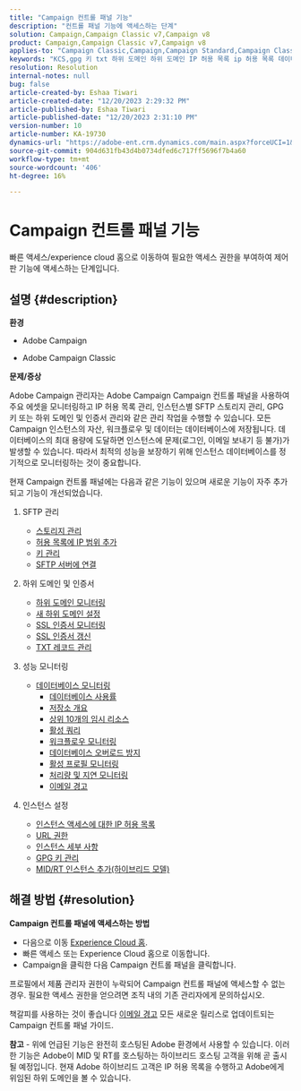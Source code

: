 ```yaml
---
title: "Campaign 컨트롤 패널 기능"
description: "컨트롤 패널 기능에 액세스하는 단계"
solution: Campaign,Campaign Classic v7,Campaign v8
product: Campaign,Campaign Classic v7,Campaign v8
applies-to: "Campaign Classic,Campaign,Campaign Standard,Campaign Classic v7,Campaign v8"
keywords: "KCS,gpg 키 txt 하위 도메인 하위 도메인 IP 허용 목록 ip 허용 목록 데이터베이스 워크플로 위임 cname csr ssl sftp txt 권한 모니터링 처리량 나열"
resolution: Resolution
internal-notes: null
bug: false
article-created-by: Eshaa Tiwari
article-created-date: "12/20/2023 2:29:32 PM"
article-published-by: Eshaa Tiwari
article-published-date: "12/20/2023 2:31:10 PM"
version-number: 10
article-number: KA-19730
dynamics-url: "https://adobe-ent.crm.dynamics.com/main.aspx?forceUCI=1&pagetype=entityrecord&etn=knowledgearticle&id=62ed2b2d-449f-ee11-be37-6045bd0065f9"
source-git-commit: 904d631fb43d4b0734dfed6c717ff5696f7b4a60
workflow-type: tm+mt
source-wordcount: '406'
ht-degree: 16%

---
```


# Campaign 컨트롤 패널 기능


빠른 액세스/experience cloud 홈으로 이동하여 필요한 액세스 권한을 부여하여 제어판 기능에 액세스하는 단계입니다.

## 설명 {#description}


<b>환경</b>

- Adobe Campaign

- Adobe Campaign Classic

<b>문제/증상</b>

Adobe Campaign 관리자는 Adobe Campaign Campaign 컨트롤 패널을 사용하여 주요 에셋을 모니터링하고 IP 허용 목록 관리, 인스턴스별 SFTP 스토리지 관리, GPG 키 또는 하위 도메인 및 인증서 관리와 같은 관리 작업을 수행할 수 있습니다. 모든 Campaign 인스턴스의 자산, 워크플로우 및 데이터는 데이터베이스에 저장됩니다. 데이터베이스의 최대 용량에 도달하면 인스턴스에 문제(로그인, 이메일 보내기 등 불가)가 발생할 수 있습니다. 따라서 최적의 성능을 보장하기 위해 인스턴스 데이터베이스를 정기적으로 모니터링하는 것이 중요합니다.

현재 Campaign 컨트롤 패널에는 다음과 같은 기능이 있으며 새로운 기능이 자주 추가되고 기능이 개선되었습니다.

1. SFTP 관리
   - [스토리지 관리](https://experienceleague.adobe.com/docs/control-panel/using/sftp-management/sftp-storage-management.html?lang=en)
   - [허용 목록에 IP 범위 추가](https://experienceleague.adobe.com/docs/control-panel/using/sftp-management/ip-range-allow-listing.html?lang=en)
   - [키 관리](https://experienceleague.adobe.com/docs/control-panel/using/sftp-management/key-management.html?lang=en)
   - [SFTP 서버에 연결](https://experienceleague.adobe.com/docs/control-panel/using/sftp-management/logging-into-sftp-server.html?lang=en)
2. 하위 도메인 및 인증서
   - [하위 도메인 모니터링](https://experienceleague.adobe.com/docs/control-panel/using/subdomains-and-certificates/monitoring-subdomains.html?lang=en)
   - [새 하위 도메인 설정](https://experienceleague.adobe.com/docs/control-panel/using/subdomains-and-certificates/setting-up-new-subdomain.html?lang=en)
   - [SSL 인증서 모니터링](https://experienceleague.adobe.com/docs/control-panel/using/subdomains-and-certificates/monitoring-ssl-certificates.html?lang=en)
   - [SSL 인증서 갱신](https://experienceleague.adobe.com/docs/control-panel/using/subdomains-and-certificates/renewing-subdomain-certificate.html?lang=en)
   - [TXT 레코드 관리](https://experienceleague.adobe.com/docs/control-panel/using/subdomains-and-certificates/managing-txt-records.html?lang=en)
3. 성능 모니터링
   - [데이터베이스 모니터링](https://experienceleague.adobe.com/docs/control-panel/using/performance-monitoring/database-monitoring/database-monitoring.html?lang=ko)
      - [데이터베이스 사용률](https://experienceleague.adobe.com/docs/control-panel/using/performance-monitoring/database-monitoring/database-utilization.html?lang=en)
      - [저장소 개요](https://experienceleague.adobe.com/docs/control-panel/using/performance-monitoring/database-monitoring/database-storage-overview.html?lang=en)
      - [상위 10개의 임시 리소스](https://experienceleague.adobe.com/docs/control-panel/using/performance-monitoring/database-monitoring/database-top-ten-resources.html?lang=en)
      - [활성 쿼리](https://experienceleague.adobe.com/docs/control-panel/using/performance-monitoring/database-monitoring/database-active-queries.html?lang=en)
      - [워크플로우 모니터링](https://experienceleague.adobe.com/docs/control-panel/using/performance-monitoring/database-monitoring/workflow-monitoring.html?lang=ko)
      - [데이터베이스 오버로드 방지](https://experienceleague.adobe.com/docs/control-panel/using/performance-monitoring/database-monitoring/database-preventing-overload.html?lang=en)
      - [활성 프로필 모니터링](https://experienceleague.adobe.com/docs/control-panel/using/performance-monitoring/active-profiles-monitoring.html?lang=en)
      - [처리량 및 지연 모니터링](https://experienceleague.adobe.com/docs/control-panel/using/performance-monitoring/thoughputs-latencies.html?lang=en)
      - [이메일 경고](https://experienceleague.adobe.com/docs/control-panel/using/alerts-events/email-alerting.html?lang=en)
4. 인스턴스 설정

   - [인스턴스 액세스에 대한 IP 허용 목록](https://experienceleague.adobe.com/docs/control-panel/using/instances-settings/ip-allow-listing-instance-access.html?lang=en)
   - [URL 권한](https://experienceleague.adobe.com/docs/control-panel/using/instances-settings/url-permissions.html?lang=en)
   - [인스턴스 세부 사항](https://experienceleague.adobe.com/docs/control-panel/using/instances-settings/instance-details.html?lang=en)
   - [GPG 키 관리](https://experienceleague.adobe.com/docs/control-panel/using/instances-settings/gpg-keys-management.html?lang=en)
   - [MID/RT 인스턴스 추가(하이브리드 모델)](https://experienceleague.adobe.com/docs/control-panel/using/instances-settings/external-accounts.html?lang=en)



## 해결 방법 {#resolution}


<b>Campaign 컨트롤 패널에 액세스하는 방법 </b>

- 다음으로 이동 [Experience Cloud 홈](https://experiencecloud.adobe.com).
- 빠른 액세스 또는 Experience Cloud 홈으로 이동합니다.
- Campaign을 클릭한 다음 Campaign 컨트롤 패널을 클릭합니다.


프로필에서 제품 관리자 권한이 누락되어 Campaign 컨트롤 패널에 액세스할 수 없는 경우. 필요한 액세스 권한을 얻으려면 조직 내의 기존 관리자에게 문의하십시오.

책갈피를 사용하는 것이 좋습니다 [이메일 경고](https://experienceleague.adobe.com/docs/control-panel/using/alerts-events/email-alerting.html) 모든 새로운 릴리스로 업데이트되는 Campaign 컨트롤 패널 가이드.

<b>참고</b> - 위에 언급된 기능은 완전히 호스팅된 Adobe 환경에서 사용할 수 있습니다. 이러한 기능은 Adobe이 MID 및 RT를 호스팅하는 하이브리드 호스팅 고객을 위해 곧 출시될 예정입니다. 현재 Adobe 하이브리드 고객은 IP 허용 목록을 수행하고 Adobe에게 위임된 하위 도메인을 볼 수 있습니다.
